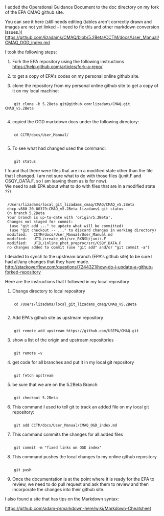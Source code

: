 I added the Operational Guidance Document to the doc directory on my fork of the EPA CMAQ github site.

You can see it here (still needs editing (tables aren't correctly drawn and images are not yet linked – I need to fix this and other markdown conversion issues.))
https://github.com/lizadams/CMAQ/blob/5.2Beta/CCTM/docs/User_Manual/CMAQ_OGD_index.md

I took the following steps:

1. Fork the EPA repository using the following instructions
 https://help.github.com/articles/fork-a-repo/

2. to get a copy of EPA's codes on my personal online github site.

3. clone the repository from my personal online github site to get a copy of it on my local machine:

 <pre><code>
    git clone -b 5.2Beta git@github.com:lizadams/CMAQ.git CMAQ_v5.2Beta
 </code></pre>
4. copied  the OGD markdown docs under the following directory:
 <pre><code>
    cd CCTM/docs/User_Manual/
 </code></pre>
5. To see what had changed used the command:
<pre><code>
    git status
</code></pre>
I found that there were files that are in a modified state other than the file that I changed.
I am not sure what to do with those files (junit.F and CSQY_DATA.F, so I am leaving them as is for now).  
We need to ask EPA about what to do with files that are in a modified state ??)
<pre><code>
 /Users/lizadams/local_git_lizadams_cmaq/CMAQ/CMAQ_v5.2Beta
 dhcp-v880-20-00379:CMAQ_v5.2Beta lizadams$ git status
 On branch 5.2Beta
 Your branch is up-to-date with 'origin/5.2Beta'.
 Changes not staged for commit:
  (use "git add <file>..." to update what will be committed)
  (use "git checkout -- <file>..." to discard changes in working directory)
 modified:   CCTM/docs/User_Manual/User_Manual.md
 modified:   UTIL/create_ebi/src_RXNSU/junit.F
 modified:   UTIL/inline_phot_preproc/src/CSQY_DATA.F
 no changes added to commit (use "git add" and/or "git commit -a")
</code></pre>
I decided to synch to the upstream branch (EPA's github site) to be sure I had all/any changes that they have made.
http://stackoverflow.com/questions/7244321/how-do-i-update-a-github-forked-repository

Here are the instructions that I followed in my local repository

1. Change directory to local repository
 <pre><code>
    cd /Users/lizadams/local_git_lizadams_cmaq/CMAQ_v5.2Beta
 </code></pre>
2. Add EPA's github site as upstream repository
<pre><code>
    git remote add upstream https://github.com/USEPA/CMAQ.git
</code></pre>
3. show a list of the origin and upstream repositories
<pre><code>
    git remote –v
</code></pre>

4. get code for all branches and put it in my local git repository
<pre><code>
    git fetch upstream  
</code></pre>
5. be sure that we are on the 5.2Beta Branch
<pre><code>
    git checkout 5.2Beta
</code></pre>

6. This command I used to tell git to track an added file on my local git repository:
<pre><code>
    git add CCTM/docs/User_Manual/CMAQ_OGD_index.md
</code></pre>
7. This command commits the changes for all added files
<pre><code>
    git commit -m "fixed links on OGD index"
</code></pre>
8. This command pushes the local changes to my online github repository
<pre><code>
    git push
</code></pre>
9. Once the documentation is at the point where it is ready for the EPA to review,
we need to do pull request and ask them to review and then incorporate the changes into their github site.

I also found a site that has tips on the Markdown syntax:

https://github.com/adam-p/markdown-here/wiki/Markdown-Cheatsheet

